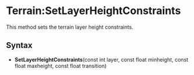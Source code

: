 # Terrain:SetLayerHeightConstraints

This method sets the terrain layer height constraints.

## Syntax

- **SetLayerHeightConstraints**(const int layer, const float minheight, const float maxheight, const float transition)
